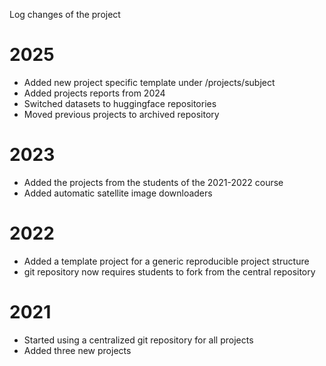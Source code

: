 Log changes of the project


# 2025

- Added new project specific template under /projects/subject
- Added projects reports from 2024
- Switched datasets to huggingface repositories
- Moved previous projects to archived repository

# 2023

- Added the projects from the students of the 2021-2022 course
- Added automatic satellite image downloaders

# 2022

- Added a template project for a generic reproducible project structure
- git repository now requires students to fork from the central repository

# 2021
- Started using a centralized git repository for all projects
- Added three new projects
